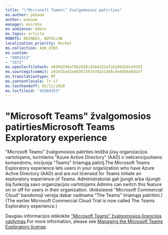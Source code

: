 ```yaml
---
title: "\"Microsoft Teams\" žvalgomosios patirties"
ms.author: pebaum
author: pebaum
manager: mnirkhe
ms.audience: Admin
ms.topic: article
ROBOTS: NOINDEX, NOFOLLOW
localization_priority: Normal
ms.collection: Adm_O365
ms.custom:
- "9001513"
- "3572"
ms.openlocfilehash: e899d29da78b2820c4384252af162092b81e9391
ms.sourcegitcommit: a92e2bad1e89367307e78a514b8c4e456640daff
ms.translationtype: MT
ms.contentlocale: lt-LT
ms.lasthandoff: 02/21/2020
ms.locfileid: "42564353"
---
```

# <a name="microsoft-teams-exploratory-experience"></a><span data-ttu-id="27d84-102">"Microsoft Teams" žvalgomosios patirties</span><span class="sxs-lookup"><span data-stu-id="27d84-102">Microsoft Teams Exploratory experience</span></span>

<span data-ttu-id="27d84-103">"Microsoft Teams" žvalgomosios patirties leidžia jūsų organizacijos vartotojams, turintiems "Azure Active Directory" (AAD) ir nelicencijuotiems komandoms, inicijuoja "Teams" tiriamąją patirtį.</span><span class="sxs-lookup"><span data-stu-id="27d84-103">The Microsoft Teams Exploratory experience lets users in your organization who have Azure Active Directory (AAD) and are not licensed for Teams initiate an exploratory experience of Teams.</span></span> <span data-ttu-id="27d84-104">Administratoriai gali įjungti arba išjungti šią funkciją savo organizacijos vartotojams.</span><span class="sxs-lookup"><span data-stu-id="27d84-104">Admins can switch this feature on or off for users in their organization.</span></span> <span data-ttu-id="27d84-105">(Ankstesnė "Microsoft Commercial Cloud" bandomoji versija dabar vadinama "The Teams" tiriamąja patirtimi.)</span><span class="sxs-lookup"><span data-stu-id="27d84-105">(The earlier Microsoft Commercial Cloud Trial is now called The Teams Exploratory experience.)</span></span>

<span data-ttu-id="27d84-106">Daugiau informacijos ieškokite ["Microsoft Teams" žvalgomosios licencijos valdymas](https://docs.microsoft.com/microsoftteams/teams-exploratory/).</span><span class="sxs-lookup"><span data-stu-id="27d84-106">For more information, please see [Managing the Microsoft Teams Exploratory license](https://docs.microsoft.com/microsoftteams/teams-exploratory/).</span></span>
